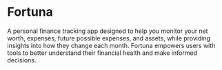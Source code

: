 # Fortuna
A personal finance tracking app designed to help you monitor your net worth, expenses, future possible expenses, and assets, while providing insights into how they change each month. Fortuna empowers users with tools to better understand their financial health and make informed decisions.
